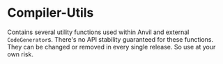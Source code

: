 # Compiler-Utils

Contains several utility functions used within Anvil and external `CodeGenerator`s. There's no 
API stability guaranteed for these functions. They can be changed or removed in every single
release. So use at your own risk. 
